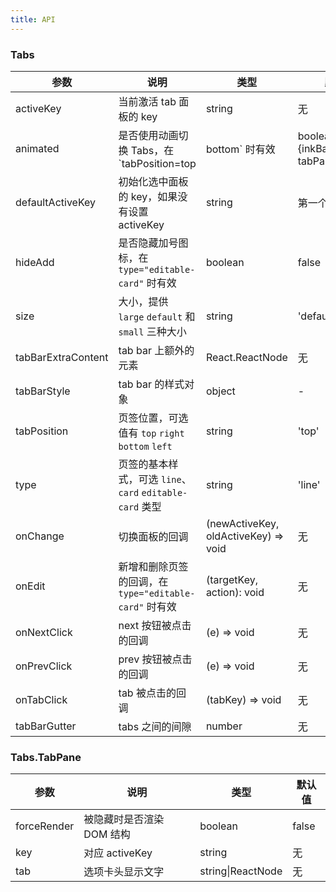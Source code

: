 ```yaml
---
title: API
---
```


### Tabs

| 参数 | 说明 | 类型 | 默认值 |
| --- | --- | --- | --- |
| activeKey | 当前激活 tab 面板的 key | string | 无 |
| animated | 是否使用动画切换 Tabs，在 `tabPosition=top|bottom` 时有效 | boolean \| {inkBar:boolean, tabPane:boolean} | true, 当 type="card" 时为 false |
| defaultActiveKey | 初始化选中面板的 key，如果没有设置 activeKey | string | 第一个面板 |
| hideAdd | 是否隐藏加号图标，在 `type="editable-card"` 时有效 | boolean | false |
| size | 大小，提供 `large` `default` 和 `small` 三种大小 | string | 'default' |
| tabBarExtraContent | tab bar 上额外的元素 | React.ReactNode | 无 |
| tabBarStyle | tab bar 的样式对象 | object | - |
| tabPosition | 页签位置，可选值有 `top` `right` `bottom` `left` | string | 'top' |
| type | 页签的基本样式，可选 `line`、`card` `editable-card` 类型 | string | 'line' |
| onChange | 切换面板的回调 | (newActiveKey, oldActiveKey) => void | 无 |
| onEdit | 新增和删除页签的回调，在 `type="editable-card"` 时有效 | (targetKey, action): void | 无 |
| onNextClick | next 按钮被点击的回调 | (e) => void | 无 |
| onPrevClick | prev 按钮被点击的回调 | (e) => void | 无 |
| onTabClick | tab 被点击的回调 | (tabKey) => void | 无 |
| tabBarGutter | tabs 之间的间隙 | number | 无 |

### Tabs.TabPane

| 参数        | 说明                      | 类型              | 默认值 |
| ----------- | ------------------------- | ----------------- | ------ |
| forceRender | 被隐藏时是否渲染 DOM 结构 | boolean           | false  |
| key         | 对应 activeKey            | string            | 无     |
| tab         | 选项卡头显示文字          | string\|ReactNode | 无     |

